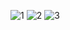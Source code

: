 ![1](https://github.com/user-attachments/assets/58a8182d-b076-4cf2-bc08-66897457cba6)
![2](https://github.com/user-attachments/assets/67e93ba9-25af-4b16-898f-0af0d07453e2)
![3](https://github.com/user-attachments/assets/9c179a43-de87-4a92-a1c5-4091c711e34c)
